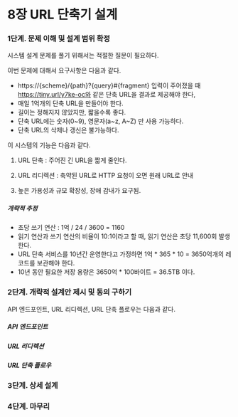 # 8장 URL 단축기 설계



### 1단계. 문제 이해 및 설계 범위 확정

시스템 설계 문제를 풀기 위해서는 적절한 질문이 필요하다.

이번 문제에 대해서 요구사항은 다음과 같다.

- https://{scheme}/{path}?{query}#{fragment} 입력이 주어졌을 때 https://tiny.url/y7ke-oc와 같은 단축 URL을 결과로 제공해야 한다,
- 매일 1억개의 단축 URL을 만들어야 한다.
- 길이는 정해지지 않았지만, 짧을수록 좋다.
- 단축 URL에는 숫자(0~9), 영문자(a~z, A~Z) 만 사용 가능하다.
- 단축 URL의 삭제나 갱신은 불가능하다.

이 시스템의 기능은 다음과 같다.

1. URL 단축 : 주어진 긴 URL을 짧게 줄인다.

2. URL 리디렉션 : 축약된 URL로 HTTP 요청이 오면 원래 URL로 안내

3. 높은 가용성과 규모 확장성, 장애 감내가 요구됨.

   

##### 개략적 추정

- 초당 쓰기 연산 : 1억 / 24 / 3600 = 1160
- 읽기 연산과 쓰기 연산의 비율이 10:1이라고 할 때, 읽기 연산은 초당 11,600회 발생한다.
- URL 단축 서비스를 10년간 운영한다고 가정하면 1억 * 365 * 10 = 3650억개의 레코드를 보관해야 한다.
- 10년 동안 필요한 저장 용량은 3650억 * 100바이트 = 36.5TB 이다.



### 2단계. 개략적 설계안 제시 및 동의 구하기

API 엔드포인트, URL 리디렉션, URL 단축 플로우는 다음과 같다. 

##### API 엔드포인트



##### URL 리디렉션



##### URL 단축 플로우



### 3단계. 상세 설계



### 4단계. 마무리

